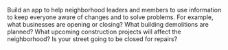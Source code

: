 Build an app to help neighborhood leaders and members to use information to keep everyone aware of changes and to solve problems.
For example, what businesses are opening or closing? What building demolitions are planned? 
What upcoming construction projects will affect the neighborhood? Is your street going to be closed for repairs?
